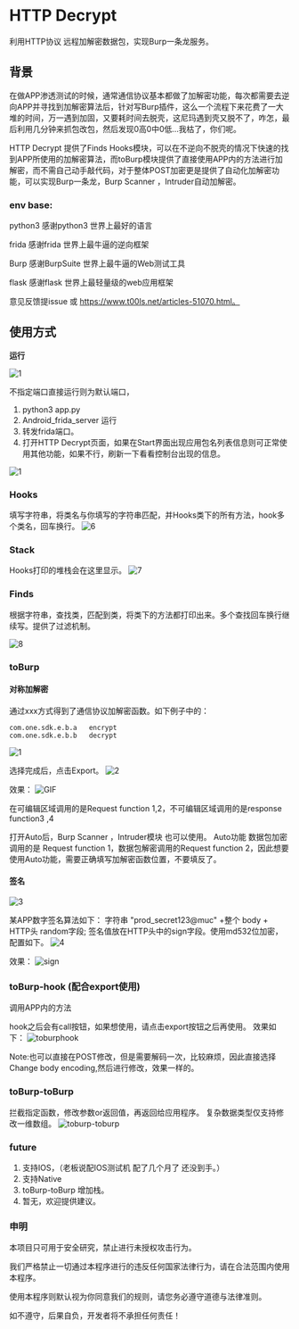 # HTTP Decrypt

利用HTTP协议 远程加解密数据包，实现Burp一条龙服务。

## 背景
在做APP渗透测试的时候，通常通信协议基本都做了加解密功能，每次都需要去逆向APP并寻找到加解密算法后，针对写Burp插件，这么一个流程下来花费了一大堆的时间，万一遇到加固，又要耗时间去脱壳，这尼玛遇到壳又脱不了，咋怎，最后利用几分钟来抓包改包，然后发现0高0中0低...我枯了，你们呢。

HTTP Decrypt 提供了Finds Hooks模块，可以在不逆向不脱壳的情况下快速的找到APP所使用的加解密算法，而toBurp模块提供了直接使用APP内的方法进行加解密，而不需自己动手敲代码，对于整体POST加密更是提供了自动化加解密功能，可以实现Burp一条龙，Burp Scanner ，Intruder自动加解密。


### env base:
python3
感谢python3 世界上最好的语言

frida
感谢frida  世界上最牛逼的逆向框架

Burp
感谢BurpSuite 世界上最牛逼的Web测试工具

flask
感谢flask 世界上最轻量级的web应用框架

意见反馈提issue 或 https://www.t00ls.net/articles-51070.html。



## 使用方式

**运行**

![1](images/0.png)

不指定端口直接运行则为默认端口，

1. python3 app.py
2. Android_frida_server 运行
3. 转发frida端口。 
4. 打开HTTP Decrypt页面，如果在Start界面出现应用包名列表信息则可正常使用其他功能，如果不行，刷新一下看看控制台出现的信息。

![1](images/5.png)


### Hooks
填写字符串，将类名与你填写的字符串匹配，并Hooks类下的所有方法，hook多个类名，回车换行。
![6](images/6.png)

### Stack
Hooks打印的堆栈会在这里显示。
![7](images/7.png)

### Finds
根据字符串，查找类，匹配到类，将类下的方法都打印出来。多个查找回车换行继续写。提供了过滤机制。

![8](images/8.png)

### toBurp

#### 对称加解密

通过xxx方式得到了通信协议加解密函数。如下例子中的：
```
com.one.sdk.e.b.a   encrypt
com.one.sdk.e.b.b   decrypt 
```
![1](images/1.png)

选择完成后，点击Export。
![2](images/2.png)

效果：
![GIF](images/post.gif)

在可编辑区域调用的是Request function 1,2，不可编辑区域调用的是response function3 ,4

打开Auto后，Burp Scanner ，Intruder模块 也可以使用。
Auto功能 数据包加密调用的是 Request function 1，数据包解密调用的Request function 2，因此想要使用Auto功能，需要正确填写加解密函数位置，不要填反了。

#### 签名
![3](images/3.png)

某APP数字签名算法如下：
字符串  "prod_secret123@muc" +整个 body + HTTP头 random字段;
签名值放在HTTP头中的sign字段。使用md532位加密，配置如下。
![4](images/4.png)

效果：
![sign](images/sign.gif)



### toBurp-hook (配合export使用)
调用APP内的方法

hook之后会有call按钮，如果想使用，请点击export按钮之后再使用。
效果如下：
![toburphook](images/toburphook.gif)

Note:也可以直接在POST修改，但是需要解码一次，比较麻烦，因此直接选择Change body encoding,然后进行修改，效果一样的。

### toBurp-toBurp
拦截指定函数，修改参数or返回值，再返回给应用程序。
复杂数据类型仅支持修改一维数组。
![toburp-toburp](images/toburp-toburp.gif)


### future
1. 支持IOS，（老板说配IOS测试机 配了几个月了 还没到手。）
2. 支持Native
3. toBurp-toBurp 增加栈。
4. 暂无，欢迎提供建议。



### 申明
本项目只可用于安全研究，禁止进行未授权攻击行为。

我们严格禁止一切通过本程序进行的违反任何国家法律行为，请在合法范围内使用本程序。

使用本程序则默认视为你同意我们的规则，请您务必遵守道德与法律准则。

如不遵守，后果自负，开发者将不承担任何责任！